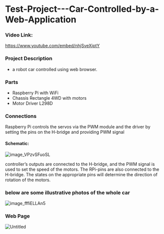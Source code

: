 # Test-Project---Car-Controlled-by-a-Web-Application

### Video Link:
https://www.youtube.com/embed/nhjSveXiptY

### Project Description 
- a robot car controlled using web browser. 
### Parts
   - Raspberry Pi with WiFi 
   - Chassis Rectangle 4WD with motors 
   - Motor Driver L298D
   
### Connections
Raspberry Pi controls the servos via the PWM module and the driver by setting the pins on the H-bridge and providing PWM signal
  
  #### Schematic:
   ![image_VPzvSFuoSL](https://user-images.githubusercontent.com/36682645/56653784-bd5eb300-668e-11e9-8d4a-e126cba52a18.png)
    
   controller’s outputs are connected to the H-bridge, and the PWM signal is used to set the speed of the motors. 
   The RPi-pins are also connected to the H-bridge. 
   The states on the appropriate pins will determine the direction of rotation of the motors. 
   
### below are some illustrative photos of the whole car
![image_fffiELLAn5](https://user-images.githubusercontent.com/36682645/56653607-44f7f200-668e-11e9-8ed0-24498cd4f1eb.png)    
    
    
    
### Web Page

![Untitled](https://user-images.githubusercontent.com/36682645/56653658-66f17480-668e-11e9-88ca-f29181dedd06.png)
